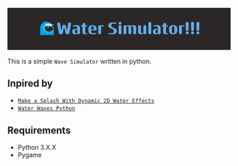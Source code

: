 ![banner](Wave_Simulator.png)

This is a simple `Wave Simulator` written in python.

**Inpired by**
---
+ [`Make a Splash With Dynamic 2D Water Effects`](https://gamedevelopment.tutsplus.com/make-a-splash-with-dynamic-2d-water-effects--gamedev-236t)
+ [`Water Waves Python`](https://github.com/JimPavan/Water-Waves-Python/tree/master)


**Requirements**
---
+ Python 3.X.X
+ Pygame
